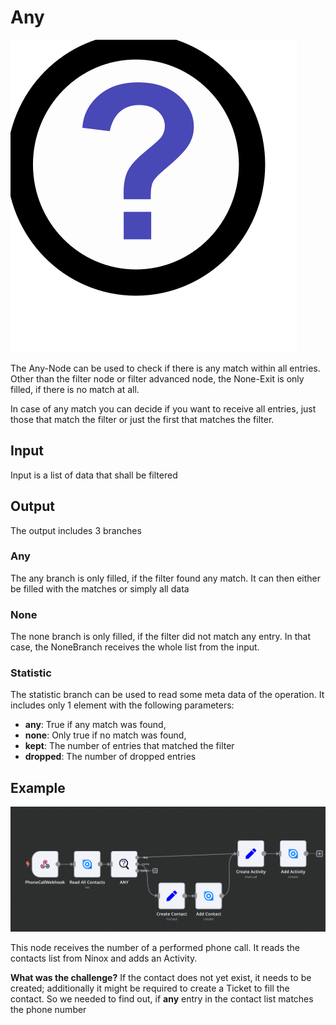 # Any 

![logo](data/logos/any.svg)

The Any-Node can be used to check if there is any match within all entries. Other than the filter node or filter advanced node, the None-Exit is only filled, if there is no match at all. 

In case of any match you can decide if you want to receive all entries, just those that match the filter or just the first that matches the filter.

## Input

Input is a list of data that shall be filtered

## Output

The output includes 3 branches

### Any

The any branch is only filled, if the filter found any match. It can then either be filled with the matches or simply all data

### None

The none branch is only filled, if the filter did not match any entry. In that case, the NoneBranch receives the whole list from the input.

### Statistic

The statistic branch can be used to read some meta data of the operation. It includes only 1 element with the following parameters:

* **any**: True if any match was found,
* **none**: Only true if no match was found,
* **kept**: The number of entries that matched the filter
* **dropped**: The number of dropped entries

## Example

![Any-Node](data/examples/any.png)

This node receives the number of a performed phone call. It reads the contacts list from  Ninox and adds an Activity.

**What was the challenge?**
If the contact does not yet exist, it needs to be created; additionally it might be required to create a Ticket to fill the contact. So we needed to find out, if **any** entry in the contact list matches the phone number


